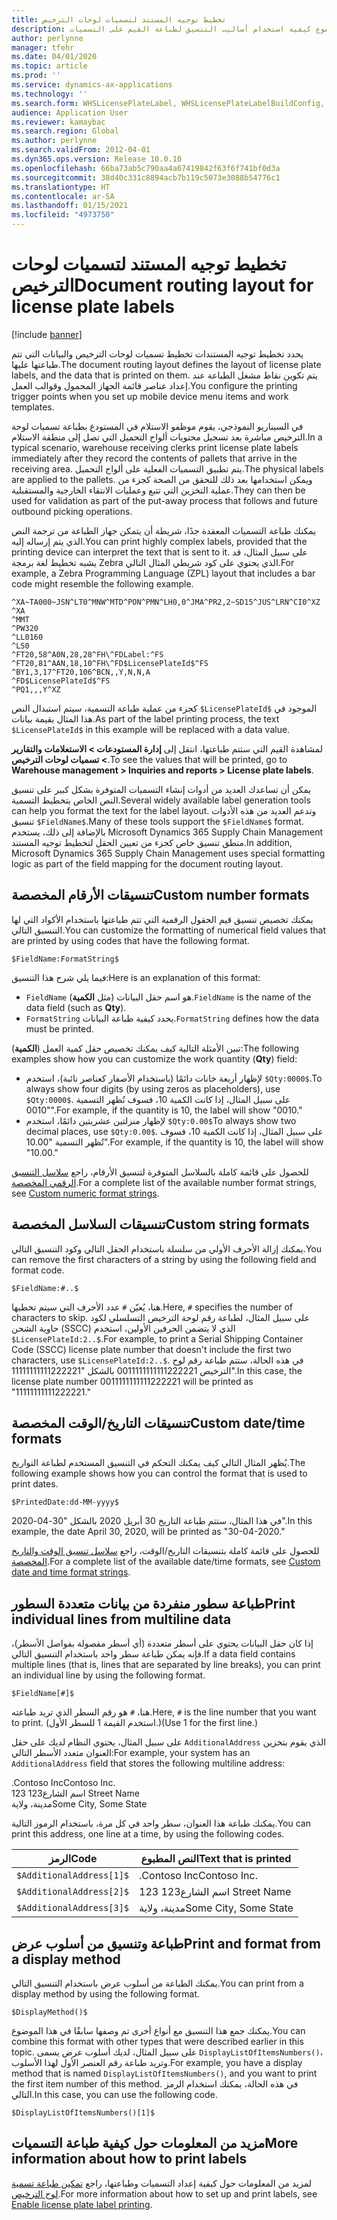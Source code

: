 ```yaml
---
title: تخطيط توجيه المستند لتسميات لوحات الترخيص
description: يوضح هذا الموضوع كيفية استخدام أساليب التنسيق لطباعة القيم على التسميات.
author: perlynne
manager: tfehr
ms.date: 04/01/2020
ms.topic: article
ms.prod: ''
ms.service: dynamics-ax-applications
ms.technology: ''
ms.search.form: WHSLicensePlateLabel, WHSLicensePlateLabelBuildConfig, WHSLicensePlateLabel, WHSDocumentRoutingLayout
audience: Application User
ms.reviewer: kamaybac
ms.search.region: Global
ms.author: perlynne
ms.search.validFrom: 2012-04-01
ms.dyn365.ops.version: Release 10.0.10
ms.openlocfilehash: 66ba73ab5c790aa4a67419842f63f6f741bf0d3a
ms.sourcegitcommit: 38d40c331c8894acb7b119c5073e3088b54776c1
ms.translationtype: HT
ms.contentlocale: ar-SA
ms.lasthandoff: 01/15/2021
ms.locfileid: "4973750"
---
```

# <a name="document-routing-layout-for-license-plate-labels"></a><span data-ttu-id="5c20f-103">تخطيط توجيه المستند لتسميات لوحات الترخيص</span><span class="sxs-lookup"><span data-stu-id="5c20f-103">Document routing layout for license plate labels</span></span>

[!include [banner](../includes/banner.md)]

<span data-ttu-id="5c20f-104">يحدد تخطيط توجيه المستندات تخطيط تسميات لوحات الترخيص والبيانات التي تتم طباعتها عليها.</span><span class="sxs-lookup"><span data-stu-id="5c20f-104">The document routing layout defines the layout of license plate labels, and the data that is printed on them.</span></span> <span data-ttu-id="5c20f-105">يتم تكوين نقاط مشغل الطباعة عند إعداد عناصر قائمة الجهاز المحمول وقوالب العمل.</span><span class="sxs-lookup"><span data-stu-id="5c20f-105">You configure the printing trigger points when you set up mobile device menu items and work templates.</span></span>

<span data-ttu-id="5c20f-106">في السيناريو النموذجي، يقوم موظفو الاستلام في المستودع بطباعة تسميات لوحة الترخيص مباشرة بعد تسجيل محتويات ألواح التحميل التي تصل إلى منطقة الاستلام.</span><span class="sxs-lookup"><span data-stu-id="5c20f-106">In a typical scenario, warehouse receiving clerks print license plate labels immediately after they record the contents of pallets that arrive in the receiving area.</span></span> <span data-ttu-id="5c20f-107">يتم تطبيق التسميات الفعلية على ألواح التحميل.</span><span class="sxs-lookup"><span data-stu-id="5c20f-107">The physical labels are applied to the pallets.</span></span> <span data-ttu-id="5c20f-108">ويمكن استخدامها بعد ذلك للتحقق من الصحة كجزء من عملية التخزين التي تتبع وعمليات الانتقاء الخارجية والمستقبلية.</span><span class="sxs-lookup"><span data-stu-id="5c20f-108">They can then be used for validation as part of the put-away process that follows and future outbound picking operations.</span></span>

<span data-ttu-id="5c20f-109">يمكنك طباعة التسميات المعقدة جدًا، شريطة أن يتمكن جهاز الطباعة من ترجمة النص الذي يتم إرساله إليه.</span><span class="sxs-lookup"><span data-stu-id="5c20f-109">You can print highly complex labels, provided that the printing device can interpret the text that is sent to it.</span></span> <span data-ttu-id="5c20f-110">على سبيل المثال، قد يشبه تخطيط لغة برمجة Zebra الذي يحتوي على كود شريطي المثال التالي.</span><span class="sxs-lookup"><span data-stu-id="5c20f-110">For example, a Zebra Programming Language (ZPL) layout that includes a bar code might resemble the following example.</span></span>

```dos
^XA~TA000~JSN^LT0^MNW^MTD^PON^PMN^LH0,0^JMA^PR2,2~SD15^JUS^LRN^CI0^XZ
^XA
^MMT
^PW320
^LL0160
^LS0
^FT20,58^A0N,28,28^FH\^FDLabel:^FS
^FT20,81^AAN,18,10^FH\^FD$LicensePlateId$^FS
^BY1,3,17^FT20,106^BCN,,Y,N,N,A
^FD$LicensePlateId$^FS
^PQ1,,,Y^XZ
```

<span data-ttu-id="5c20f-111">كجزء من عملية طباعة التسمية، سيتم استبدال النص `$LicensePlateId$` الموجود في هذا المثال بقيمة بيانات.</span><span class="sxs-lookup"><span data-stu-id="5c20f-111">As part of the label printing process, the text `$LicensePlateId$` in this example will be replaced with a data value.</span></span>

<span data-ttu-id="5c20f-112">لمشاهدة القيم التي ستتم طباعتها، انتقل إلى **إدارة المستودعات \> ‏‫الاستعلامات والتقارير‬ \> تسميات لوحات الترخيص**.</span><span class="sxs-lookup"><span data-stu-id="5c20f-112">To see the values that will be printed, go to **Warehouse management \> Inquiries and reports \> License plate labels**.</span></span>

<span data-ttu-id="5c20f-113">يمكن أن تساعدك العديد من أدوات إنشاء التسميات المتوفرة بشكل كبير على تنسيق النص الخاص بتخطيط التسمية.</span><span class="sxs-lookup"><span data-stu-id="5c20f-113">Several widely available label generation tools can help you format the text for the label layout.</span></span> <span data-ttu-id="5c20f-114">وتدعم العديد من هذه الأدوات تنسيق `$FieldName$`.</span><span class="sxs-lookup"><span data-stu-id="5c20f-114">Many of these tools support the `$FieldName$` format.</span></span> <span data-ttu-id="5c20f-115">بالإضافة إلى ذلك، يستخدم Microsoft Dynamics 365 Supply Chain Management منطق تنسيق خاص كجزء من تعيين الحقل لتخطيط توجيه المستند.</span><span class="sxs-lookup"><span data-stu-id="5c20f-115">In addition, Microsoft Dynamics 365 Supply Chain Management uses special formatting logic as part of the field mapping for the document routing layout.</span></span>

## <a name="custom-number-formats"></a><span data-ttu-id="5c20f-116">تنسيقات الأرقام المخصصة</span><span class="sxs-lookup"><span data-stu-id="5c20f-116">Custom number formats</span></span>

<span data-ttu-id="5c20f-117">يمكنك تخصيص تنسيق قيم الحقول الرقمية التي تتم طباعتها باستخدام الأكواد التي لها التنسيق التالي.</span><span class="sxs-lookup"><span data-stu-id="5c20f-117">You can customize the formatting of numerical field values that are printed by using codes that have the following format.</span></span>

```dos
$FieldName:FormatString$
```

<span data-ttu-id="5c20f-118">فيما يلي شرح هذا التنسيق:</span><span class="sxs-lookup"><span data-stu-id="5c20f-118">Here is an explanation of this format:</span></span>

- <span data-ttu-id="5c20f-119">`FieldName` هو اسم حقل البيانات (مثل **الكمية**).</span><span class="sxs-lookup"><span data-stu-id="5c20f-119">`FieldName` is the name of the data field (such as **Qty**).</span></span>
- <span data-ttu-id="5c20f-120">`FormatString` يحدد كيفية طباعة البيانات.</span><span class="sxs-lookup"><span data-stu-id="5c20f-120">`FormatString` defines how the data must be printed.</span></span>

<span data-ttu-id="5c20f-121">تبين الأمثلة التالية كيف يمكنك تخصيص حقل كمية العمل (**الكمية**):</span><span class="sxs-lookup"><span data-stu-id="5c20f-121">The following examples show how you can customize the work quantity (**Qty**) field:</span></span>

- <span data-ttu-id="5c20f-122">لإظهار أربعة خانات دائمًا (باستخدام الأصفار كعناصر نائبة)، استخدم `$Qty:0000$`.</span><span class="sxs-lookup"><span data-stu-id="5c20f-122">To always show four digits (by using zeros as placeholders), use `$Qty:0000$`.</span></span> <span data-ttu-id="5c20f-123">على سبيل المثال، إذا كانت الكمية 10، فسوف تُظهر التسمية "0010".</span><span class="sxs-lookup"><span data-stu-id="5c20f-123">For example, if the quantity is 10, the label will show "0010."</span></span>
- <span data-ttu-id="5c20f-124">لإظهار منزلتين عشريتين دائمًا، استخدم `$Qty:0.00$`</span><span class="sxs-lookup"><span data-stu-id="5c20f-124">To always show two decimal places, use `$Qty:0.00$`.</span></span> <span data-ttu-id="5c20f-125">على سبيل المثال، إذا كانت الكمية 10، فسوف تُظهر التسمية "10.00".</span><span class="sxs-lookup"><span data-stu-id="5c20f-125">For example, if the quantity is 10, the label will show "10.00."</span></span>

<span data-ttu-id="5c20f-126">للحصول على قائمة كاملة بالسلاسل المتوفرة لتنسيق الأرقام، راجع [سلاسل التنسيق الرقمي المخصصة](https://docs.microsoft.com/dotnet/standard/base-types/custom-numeric-format-strings).</span><span class="sxs-lookup"><span data-stu-id="5c20f-126">For a complete list of the available number format strings, see [Custom numeric format strings](https://docs.microsoft.com/dotnet/standard/base-types/custom-numeric-format-strings).</span></span>

## <a name="custom-string-formats"></a><span data-ttu-id="5c20f-127">تنسيقات السلاسل المخصصة</span><span class="sxs-lookup"><span data-stu-id="5c20f-127">Custom string formats</span></span>

<span data-ttu-id="5c20f-128">يمكنك إزالة الأحرف الأولي من سلسلة باستخدام الحقل التالي وكود التنسيق التالي.</span><span class="sxs-lookup"><span data-stu-id="5c20f-128">You can remove the first characters of a string by using the following field and format code.</span></span>

```dos
$FieldName:#..$
```

<span data-ttu-id="5c20f-129">هنا، يُعيّن `#` عدد الأحرف التي سيتم تخطيها.</span><span class="sxs-lookup"><span data-stu-id="5c20f-129">Here, `#` specifies the number of characters to skip.</span></span> <span data-ttu-id="5c20f-130">على سبيل المثال، لطباعة رقم لوحة الترخيص التسلسلي لكود حاوية الشحن (SSCC) الذي لا يتضمن الحرفين الأولين، استخدم `$LicensePlateId:2..$`.</span><span class="sxs-lookup"><span data-stu-id="5c20f-130">For example, to print a Serial Shipping Container Code (SSCC) license plate number that doesn't include the first two characters, use `$LicensePlateId:2..$`.</span></span> <span data-ttu-id="5c20f-131">في هذه الحالة، ستتم طباعة رقم لوح الترخيص 0011111111111222221 بالشكل "11111111111222221".</span><span class="sxs-lookup"><span data-stu-id="5c20f-131">In this case, the license plate number 0011111111111222221 will be printed as "11111111111222221."</span></span>

## <a name="custom-datetime-formats"></a><span data-ttu-id="5c20f-132">تنسيقات التاريخ/الوقت المخصصة</span><span class="sxs-lookup"><span data-stu-id="5c20f-132">Custom date/time formats</span></span>

<span data-ttu-id="5c20f-133">يُظهر المثال التالي كيف يمكنك التحكم في التنسيق المستخدم لطباعة التواريخ.</span><span class="sxs-lookup"><span data-stu-id="5c20f-133">The following example shows how you can control the format that is used to print dates.</span></span>

```dos
$PrintedDate:dd-MM-yyyy$
```

<span data-ttu-id="5c20f-134">في هذا المثال، ستتم طباعة التاريخ 30 أبريل 2020 بالشكل "30-04-2020".</span><span class="sxs-lookup"><span data-stu-id="5c20f-134">In this example, the date April 30, 2020, will be printed as "30-04-2020."</span></span>

<span data-ttu-id="5c20f-135">للحصول على قائمة كاملة بتنسيقات التاريخ/الوقت، راجع [سلاسل تنسيق الوقت والتاريخ المخصصة](https://docs.microsoft.com/dotnet/standard/base-types/custom-date-and-time-format-strings).</span><span class="sxs-lookup"><span data-stu-id="5c20f-135">For a complete list of the available date/time formats, see [Custom date and time format strings](https://docs.microsoft.com/dotnet/standard/base-types/custom-date-and-time-format-strings).</span></span>

## <a name="print-individual-lines-from-multiline-data"></a><span data-ttu-id="5c20f-136">طباعة سطور منفردة من بيانات متعددة السطور</span><span class="sxs-lookup"><span data-stu-id="5c20f-136">Print individual lines from multiline data</span></span>

<span data-ttu-id="5c20f-137">إذا كان حقل البيانات يحتوي على أسطر متعددة (أي أسطر مفصولة بفواصل الأسطر)، فإنه يمكن طباعة سطر واحد باستخدام التنسيق التالي.</span><span class="sxs-lookup"><span data-stu-id="5c20f-137">If a data field contains multiple lines (that is, lines that are separated by line breaks), you can print an individual line by using the following format.</span></span>

```dos
$FieldName[#]$
```

<span data-ttu-id="5c20f-138">هنا، `#` هو رقم السطر الذي تريد طباعته.</span><span class="sxs-lookup"><span data-stu-id="5c20f-138">Here, `#` is the line number that you want to print.</span></span> <span data-ttu-id="5c20f-139">(استخدم القيمة 1 للسطر الأول.)</span><span class="sxs-lookup"><span data-stu-id="5c20f-139">(Use 1 for the first line.)</span></span>

<span data-ttu-id="5c20f-140">على سبيل المثال، يحتوي النظام لديك على حقل `AdditionalAddress` الذي يقوم بتخزين العنوان متعدد الأسطر التالي:</span><span class="sxs-lookup"><span data-stu-id="5c20f-140">For example, your system has an `AdditionalAddress` field that stores the following multiline address:</span></span>

<span data-ttu-id="5c20f-141">.Contoso Inc</span><span class="sxs-lookup"><span data-stu-id="5c20f-141">Contoso Inc.</span></span>  
<span data-ttu-id="5c20f-142">123 اسم الشارع</span><span class="sxs-lookup"><span data-stu-id="5c20f-142">123 Street Name</span></span>  
<span data-ttu-id="5c20f-143">مدينة، ولاية</span><span class="sxs-lookup"><span data-stu-id="5c20f-143">Some City, Some State</span></span>

<span data-ttu-id="5c20f-144">يمكنك طباعة هذا العنوان، سطر واحد في كل مرة، باستخدام الرموز التالية.</span><span class="sxs-lookup"><span data-stu-id="5c20f-144">You can print this address, one line at a time, by using the following codes.</span></span>

| <span data-ttu-id="5c20f-145">الرمز</span><span class="sxs-lookup"><span data-stu-id="5c20f-145">Code</span></span> | <span data-ttu-id="5c20f-146">النص المطبوع</span><span class="sxs-lookup"><span data-stu-id="5c20f-146">Text that is printed</span></span> |
|---|---|
| `$AdditionalAddress[1]$` | <span data-ttu-id="5c20f-147">.Contoso Inc</span><span class="sxs-lookup"><span data-stu-id="5c20f-147">Contoso Inc.</span></span> |
| `$AdditionalAddress[2]$` | <span data-ttu-id="5c20f-148">123 اسم الشارع</span><span class="sxs-lookup"><span data-stu-id="5c20f-148">123 Street Name</span></span> |
| `$AdditionalAddress[3]$` | <span data-ttu-id="5c20f-149">مدينة، ولاية</span><span class="sxs-lookup"><span data-stu-id="5c20f-149">Some City, Some State</span></span> |

## <a name="print-and-format-from-a-display-method"></a><span data-ttu-id="5c20f-150">طباعة وتنسيق من أسلوب عرض</span><span class="sxs-lookup"><span data-stu-id="5c20f-150">Print and format from a display method</span></span>

<span data-ttu-id="5c20f-151">يمكنك الطباعة من أسلوب عرض باستخدام التنسيق التالي.</span><span class="sxs-lookup"><span data-stu-id="5c20f-151">You can print from a display method by using the following format.</span></span>

```dos
$DisplayMethod()$
```

<span data-ttu-id="5c20f-152">يمكنك جمع هذا التنسيق مع أنواع أخرى تم وصفها سابقًا في هذا الموضوع.</span><span class="sxs-lookup"><span data-stu-id="5c20f-152">You can combine this format with other types that were described earlier in this topic.</span></span> <span data-ttu-id="5c20f-153">على سبيل المثال، لديك أسلوب عرض يسمى `DisplayListOfItemsNumbers()`، وتريد طباعة رقم العنصر الأول لهذا الأسلوب.</span><span class="sxs-lookup"><span data-stu-id="5c20f-153">For example, you have a display method that is named `DisplayListOfItemsNumbers()`, and you want to print the first item number of this method.</span></span> <span data-ttu-id="5c20f-154">في هذه الحالة، يمكنك استخدام الرمز التالي.</span><span class="sxs-lookup"><span data-stu-id="5c20f-154">In this case, you can use the following code.</span></span>

```dos
$DisplayListOfItemsNumbers()[1]$
```

## <a name="more-information-about-how-to-print-labels"></a><span data-ttu-id="5c20f-155">مزيد من المعلومات حول كيفية طباعة التسميات</span><span class="sxs-lookup"><span data-stu-id="5c20f-155">More information about how to print labels</span></span>

<span data-ttu-id="5c20f-156">لمزيد من المعلومات حول كيفية إعداد التسميات وطباعتها، راجع [تمكين طباعة تسمية لوح الترخيص](tasks/license-plate-label-printing.md).</span><span class="sxs-lookup"><span data-stu-id="5c20f-156">For more information about how to set up and print labels, see [Enable license plate label printing](tasks/license-plate-label-printing.md).</span></span>

